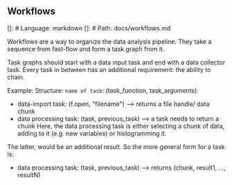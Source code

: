 
## Workflows

[]: # Language: markdown
[]: # Path: docs/workflows.md

Workflows are a way to organize the data analysis pipeline.
They take a sequence from fast-flow and form a task graph from it.

Task graphs should start with a data input task and end with a data collector task.
Every task in between has an additional requirement: the ability to chain.

Example:
Structure: `name of task`: (task_function, task_arguments)

- data-import task: (f.open, "filename") --> returns a file handle/ data chunk
- data processing task: (task, previous_task) --> a task needs to return a chunk
Here, the data processing task is either selecting a chunk of data, adding to it (e.g. new variables) or histogramming it.

The latter, would be an additional result. So the more general form for a task is:

- data processing task: (task, previous_task) --> returns (chunk, result1, ..., resultN)
